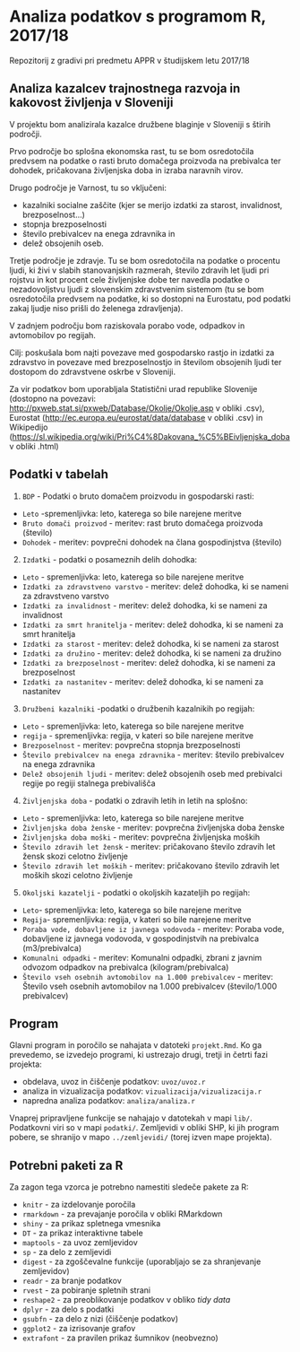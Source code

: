 # Analiza podatkov s programom R, 2017/18

Repozitorij z gradivi pri predmetu APPR v študijskem letu 2017/18

## Analiza kazalcev trajnostnega razvoja in kakovost življenja v Sloveniji

V projektu bom analizirala kazalce družbene blaginje v Sloveniji s štirih področji. 

Prvo področje bo splošna ekonomska rast, tu se bom osredotočila predvsem na podatke o rasti bruto domačega proizvoda na prebivalca ter dohodek, pričakovana življenjska doba in izraba naravnih virov.

Drugo  področje je Varnost, tu so vključeni: 
* kazalniki socialne zaščite (kjer se merijo izdatki za starost, invalidnost, brezposelnost...) 
* stopnja brezposelnosti 
* število prebivalcev na enega zdravnika in 
* delež obsojenih oseb. 

Tretje področje je zdravje. Tu se bom osredotočila na podatke o procentu ljudi, ki živi v slabih stanovanjskih razmerah, število zdravih let ljudi pri rojstvu in kot procent cele življenjske dobe ter navedla podatke o nezadovoljstvu ljudi z slovenskim zdravstvenim sistemom (tu se bom osredotočila predvsem na podatke, ki so dostopni na Eurostatu, pod podatki zakaj ljudje niso prišli do želenega zdravljenja).

V zadnjem področju bom raziskovala porabo vode, odpadkov in avtomobilov po regijah.

Cilj: poskušala bom najti povezave med gospodarsko rastjo in izdatki za zdravstvo in povezave med brezposelnostjo in številom obsojenih ljudi ter dostopom do zdravstvene oskrbe v Sloveniji.

Za vir podatkov bom uporabljala Statistični urad republike Slovenije (dostopno na povezavi: http://pxweb.stat.si/pxweb/Database/Okolje/Okolje.asp v obliki .csv), Eurostat (http://ec.europa.eu/eurostat/data/database v obliki .csv) in Wikipedijo (https://sl.wikipedia.org/wiki/Pri%C4%8Dakovana_%C5%BEivljenjska_doba v obliki .html)

## Podatki v tabelah

1. `BDP` - Podatki o bruto domačem proizvodu in gospodarski rasti:
 - `Leto` -spremenljivka: leto, katerega so bile narejene meritve
 - `Bruto domači proizvod` - meritev: rast bruto domačega proizvoda (število)
 - `Dohodek` - meritev: povprečni dohodek na člana gospodinjstva (število)

2. `Izdatki` - podatki o posameznih delih dohodka:
 - `Leto` - spremenljivka: leto, katerega so bile narejene meritve
 - `Izdatki za zdravstveno varstvo` - meritev: delež dohodka, ki se nameni za zdravstveno varstvo
 - `Izdatki za invalidnost` - meritev: delež dohodka, ki se nameni za invalidnost
 - `Izdatki za smrt hranitelja` - meritev: delež dohodka, ki se nameni za smrt hranitelja
 - `Izdatki za starost` - meritev: delež dohodka, ki se nameni za starost
 - `Izdatki za družino` - meritev: delež dohodka, ki se nameni za družino
 - `Izdatki za brezposelnost` - meritev: delež dohodka, ki se nameni za brezposelnost
 - `Izdatki za nastanitev` - meritev: delež dohodka, ki se nameni za nastanitev

3. `Družbeni kazalniki` -podatki o družbenih kazalnikih po regijah:
 - `Leto` - spremenljivka: leto, katerega so bile narejene meritve
 - `regija` - spremenljivka: regija, v kateri so bile narejene meritve
 - `Brezposelnost` - meritev: povprečna stopnja brezposelnosti
 - `Število prebivalcev na enega zdravnika` - meritev: število prebivalcev na enega zdravnika
 - `Delež obsojenih ljudi` - meritev: delež obsojenih oseb med prebivalci regije po regiji            stalnega prebivališča
 
4. `Življenjska doba` - podatki o zdravih letih in letih na splošno:
 - `Leto` - spremenljivka: leto, katerega so bile narejene meritve
 - `Življenjska doba ženske` - meritev: povprečna življenjska doba ženske
 - `Življenjska doba moški` - meritev: povprečna življenjska moških
 - `Število zdravih let žensk` - meritev: pričakovano število zdravih let žensk skozi celotno         življenje
 - `Število zdravih let moških` - meritev: pričakovano število zdravih let moških skozi celotno       življenje

5. `Okoljski kazatelji` - podatki o okoljskih kazateljih po regijah:
 - `Leto`- spremenljivka: leto, katerega so bile narejene meritve
 - `Regija`- spremenljivka: regija, v kateri so bile narejene meritve
 - `Poraba vode, dobavljene iz javnega vodovoda` - meritev: Poraba vode, dobavljene iz javnega       vodovoda, v gospodinjstvih na prebivalca (m3/prebivalca)
 - `Komunalni odpadki` - meritev: Komunalni odpadki, zbrani z javnim odvozom odpadkov na            prebivalca (kilogram/prebivalca)
 - `Število vseh osebnih avtomobilov na 1.000 prebivalcev` - meritev: Število vseh osebnih         avtomobilov na 1.000 prebivalcev (število/1.000 prebivalcev)

## Program

Glavni program in poročilo se nahajata v datoteki `projekt.Rmd`. Ko ga prevedemo,
se izvedejo programi, ki ustrezajo drugi, tretji in četrti fazi projekta:

* obdelava, uvoz in čiščenje podatkov: `uvoz/uvoz.r`
* analiza in vizualizacija podatkov: `vizualizacija/vizualizacija.r`
* napredna analiza podatkov: `analiza/analiza.r`

Vnaprej pripravljene funkcije se nahajajo v datotekah v mapi `lib/`. Podatkovni
viri so v mapi `podatki/`. Zemljevidi v obliki SHP, ki jih program pobere, se
shranijo v mapo `../zemljevidi/` (torej izven mape projekta).

## Potrebni paketi za R

Za zagon tega vzorca je potrebno namestiti sledeče pakete za R:

* `knitr` - za izdelovanje poročila
* `rmarkdown` - za prevajanje poročila v obliki RMarkdown
* `shiny` - za prikaz spletnega vmesnika
* `DT` - za prikaz interaktivne tabele
* `maptools` - za uvoz zemljevidov
* `sp` - za delo z zemljevidi
* `digest` - za zgoščevalne funkcije (uporabljajo se za shranjevanje zemljevidov)
* `readr` - za branje podatkov
* `rvest` - za pobiranje spletnih strani
* `reshape2` - za preoblikovanje podatkov v obliko *tidy data*
* `dplyr` - za delo s podatki
* `gsubfn` - za delo z nizi (čiščenje podatkov)
* `ggplot2` - za izrisovanje grafov
* `extrafont` - za pravilen prikaz šumnikov (neobvezno)
